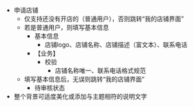 - 申请店铺
  - 仅支持还没有开店的（普通用户），否则跳转“我的店铺界面”
  - 若是普通用户，则填写基本信息
    - 基本信息
      - 店铺logo、店铺名称、店铺描述（富文本）、联系电话
    - 【业务】
      - 校验
        - 店铺名称唯一、联系电话格式规范
  - 填写基本信息后，无误则跳转“我的店铺界面”
    - 待审核状态
- 整个背景可适度美化或添加与主题相符的说明文字